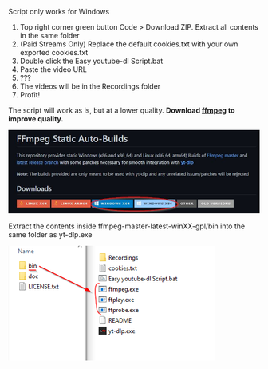 Script only works for Windows

1. Top right corner green button Code > Download ZIP. Extract all contents in the same folder
2. (Paid Streams Only) Replace the default cookies.txt with your own exported cookies.txt
3. Double click the Easy youtube-dl Script.bat
4. Paste the video URL
5. ???
6. The videos will be in the Recordings folder
7. Profit!

The script will work as is, but at a lower quality. **Download [ffmpeg](https://github.com/yt-dlp/FFmpeg-Builds#ffmpeg-static-auto-builds) to improve quality.**

![Download link](./downloadlink.jpg)

Extract the contents inside ffmpeg-master-latest-winXX-gpl/bin into the same folder as yt-dlp.exe

![Extraction path](./extractionpath.png)

